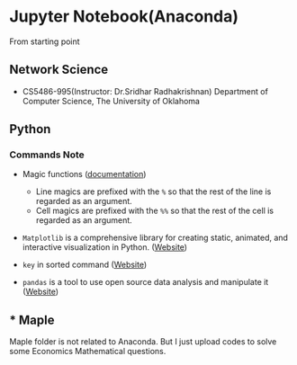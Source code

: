 # Jupyter Notebook(Anaconda)
From starting point

## Network Science

* CS5486-995(Instructor: Dr.Sridhar Radhakrishnan) Department of Computer Science, The University of Oklahoma

## Python

### Commands Note

* Magic functions ([documentation](https://ipython.readthedocs.io/en/stable/interactive/tutorial.html#magics-explained))

  - Line magics are prefixed with the `%` so that the rest of the line is regarded as an argument.
  - Cell magics are prefixed with the `%%` so that the rest of the cell is regarded as an argument.

* `Matplotlib` is a comprehensive library for creating static, animated, and interactive visualization in Python. ([Website](https://matplotlib.org))
* `key` in sorted command ([Website](https://blogboard.io/blog/knowledge/python-sorted-lambda/))
* `pandas` is a tool to use open source data analysis and manipulate it ([Website](https://pandas.pydata.org))

## * Maple

Maple folder is not related to Anaconda. But I just upload codes to solve some Economics Mathematical questions.
